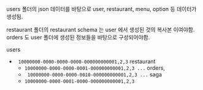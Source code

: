 users 폴더의 json 데이터를 바탕으로 user, restaurant, menu, option 등 데이터가 생성됨.

restaurant 폴더의 restaurant schema 는 user 에서 생성된 것의 복사본 이여야함.
orders 도 user 폴더에 생성된 정보들을 바탕으로 구성되어야함.

users

- ``` 10000000-0000-0000-0000-000000000001,2,3```
  restaurant
    - ``` 10000000-0000-0000-0001-000000000001,2,3 ... ```
      orders,
    - ``` 10000000-0000-0000-0010-000000000001,2,3 ...```
      saga
    - ``` 10000000-0000-0001-0000-000000000001,2,3 ```